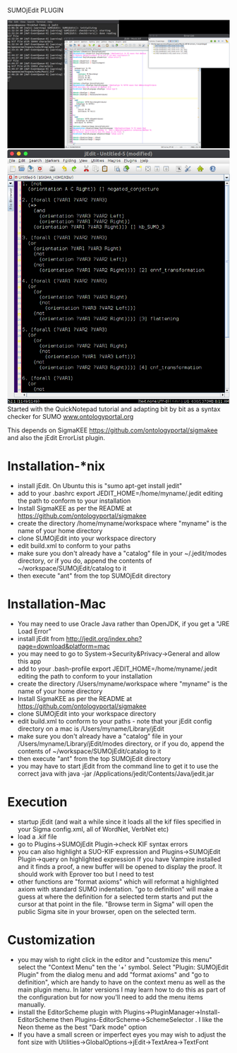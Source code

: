 SUMOjEdit PLUGIN

![screenshot](https://github.com/ontologyportal/SUMOjEdit/raw/master/screenshot.jpeg)
![screenshot](https://github.com/ontologyportal/SUMOjEdit/raw/master/screenshot-tp.jpeg)
Started with the QuickNotepad tutorial and adapting bit by bit as a syntax checker for SUMO
www.ontologyportal.org

This depends on SigmaKEE https://github.com/ontologyportal/sigmakee and also the jEdit ErrorList plugin.

Installation-*nix
=============================
- install jEdit.  On Ubuntu this is "sumo apt-get install jedit"
- add to your .bashrc 
  export JEDIT_HOME=/home/myname/.jedit editing the path to conform to your installation
- Install SigmaKEE as per the README at https://github.com/ontologyportal/sigmakee
- create the directory /home/myname/workspace where "myname" is the name of your home directory
- clone SUMOjEdit into your workspace directory
- edit build.xml to conform to your paths
- make sure you don't already have a "catalog" file in your ~/.jedit/modes directory, 
or if you do, append the contents of ~/workspace/SUMOjEdit/catalog to it
- then execute "ant" from the top SUMOjEdit directory

Installation-Mac
=============================
- You may need to use Oracle Java rather than OpenJDK, if you get a "JRE Load Error"
- install jEdit from http://jedit.org/index.php?page=download&platform=mac
- you may need to go to System->Security&Privacy->General and allow this app
- add to your .bash-profile 
  export JEDIT_HOME=/home/myname/.jedit editing the path to conform to your installation
- create the directory /Users/myname/workspace where "myname" is the name of your home directory
- Install SigmaKEE as per the README at https://github.com/ontologyportal/sigmakee
- clone SUMOjEdit into your workspace directory
- edit build.xml to conform to your paths - note that your jEdit config directory on a 
  mac is /Users/myname/Library/jEdit
- make sure you don't already have a "catalog" file in your 
/Users/myname/Library/jEdit/modes directory, 
  or if you do, append the contents of ~/workspace/SUMOjEdit/catalog to it
- then execute "ant" from the top SUMOjEdit directory
- you may have to start jEdit from the command line to get it to use the correct java with
  java -jar /Applications/jedit/Contents/Java/jedit.jar

Execution
=============================
- startup jEdit (and wait a while since it loads all the kif files specified in your Sigma config.xml,
  all of WordNet, VerbNet etc)
- load a .kif file
- go to Plugins->SUMOjEdit Plugin->check KIF syntax errors
- you can also highlight a SUO-KIF expression and Plugins->SUMOjEdit Plugin->query on highlighted expression
  If you have Vampire installed and it finds a proof, a new buffer will be opened to display the proof.  It 
  should work with Eprover too but I need to test
- other functions are "format axioms" which will reformat a highlighted axiom with standard SUMO indentation.
  "go to definition" will make a guess at where the definition for a selected term starts and put the cursor at that
  point in the file. "Browse term in Sigma" will open the public Sigma site in your browser, open on the
  selected term.

Customization
=============================
- you may wish to right click in the editor and "customize this menu" select the "Context Menu"
ten the '+' symbol.  Select "Plugin: SUMOjEdit Plugin" from the dialog menu and add 
"format axioms" and "go to definition", which are handy to have on the context menu as well
as the main plugin menu.  In later versions I may learn how to do this as part of the configuration
but for now you'll need to add the menu items manually.
- install the EditorScheme plugin with Plugins->PluginManager->Install-EditorScheme then 
Plugins-EditorScheme->SchemeSelector .  I like the Neon theme as the best "Dark mode" option
- If you have a small screen or imperfect eyes you may wish to adjust the font size with 
Utilities->GlobalOptions->jEdit->TextArea->TextFont
